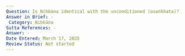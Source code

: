 ```yaml
---
Question: Is Nibbāna identical with the unconditioned (asaṅkhata)?
Answer in Brief: -
 Category: Nibbāna
Sutta References: -
Answer: -
Date Entered: March 17, 2025
Review Status: Not started
---
```

